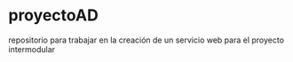 # proyectoAD
repositorio para trabajar en la creación de un servicio web para el proyecto intermodular
